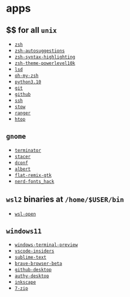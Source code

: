 # apps

## $$ for all `unix`

- [`zsh`](https://www.zsh.org)
- [`zsh-autosuggestions`]()
- [`zsh-syntax-highlighting`]()
- [`zsh-theme-powerlevel10k`]()
- [`lsd`](https://github.com/Peltoche/lsd)
- [`oh-my-zsh`](https://ohmyz.sh)
- [`python3.10`](https://www.python.org)
- [`git`](https://git-scm.com)
- [`github`](https://cli.github.com)
- [`ssh`](https://www.ssh.com)
- [`stow`](https://www.gnu.org/software/stow)
- [`ranger`](https://ranger.github.io)
- [`htop`](https://htop.dev/)

## `gnome`

- [`terminator`](https://gnome-terminator.org)
- [`stacer`](https://oguzhaninan.github.io/Stacer-Web)
- [`dconf`](https://wiki.gnome.org/Projects/dconf)
- [`albert`](https://albertlauncher.github.io)
- [`flat-remix-gtk`](https://github.com/daniruiz/Flat-Remix-GTK)
- [`nerd-fonts_hack`](https://github.com/ryanoasis/nerd-fonts/tree/master/patched-fonts/Hack)

## `wsl2` binaries at `/home/$USER/bin`

- [`wsl-open`](https://github.com/4U6U57/wsl-open)

## `windows11`

- [`windows-terminal-preview`]()
- [`vscode-insiders`]()
- [`sublime-text`]()
- [`brave-browser-beta`]()
- [`github-desktop`]()
- [`authy-desktop`]()
- [`inkscape`]()
- [`7-zip`](https://www.7-zip.org/)
